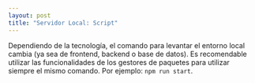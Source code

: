 ```yaml
---
layout: post
title: "Servidor Local: Script"
---
```


Dependiendo de la tecnología, el comando para levantar el<!--more--> entorno local cambia (ya sea de frontend, backend o base de datos). Es recomendable utilizar las funcionalidades de los gestores de paquetes para utilizar siempre el mismo comando. Por ejemplo: `npm run start`.
